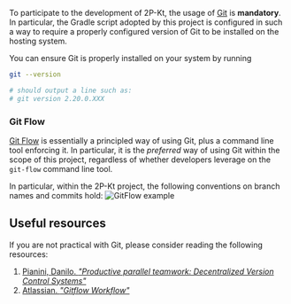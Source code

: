---
---

To participate to the development of 2P-Kt, the usage of [Git](https://git-scm.com/) is **mandatory**.
In particular, the Gradle script adopted by this project is configured in such a way to require a properly 
configured version of Git to be installed on the hosting system.

You can ensure Git is properly installed on your system by running
```bash
git --version 

# should output a line such as:
# git version 2.20.0.XXX
``` 

### Git Flow

[Git Flow](https://danielkummer.github.io/git-flow-cheatsheet) is essentially a principled way of using Git,
plus a command line tool enforcing it.
In particular, it is the _preferred_ way of using Git within the scope of this project, regardless of whether developers
leverage on the `git-flow` command line tool.

In particular, within the 2P-Kt project, the following conventions on branch names and commits hold:
![GitFlow example](/assets/media/git-flow.png)

## Useful resources

If you are not practical with Git, please consider reading the following resources:
1. [Pianini, Danilo. _"Productive parallel teamwork: Decentralized Version Control Systems"_](https://www.slideshare.net/DanySK/productive-parallel-teamwork-decentralized-version-control-systems)
0. [Atlassian. _"Gitflow Workflow"_](https://www.atlassian.com/git/tutorials/comparing-workflows/gitflow-workflow)
 